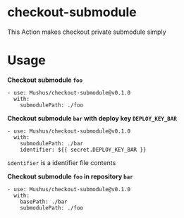 # checkout-submodule

This Action makes checkout private submodule simply

# Usage

**Checkout submodule `foo`**

```
- use: Mushus/checkout-submodule@v0.1.0
  with:
    submodulePath: ./foo
```

**Checkout submodule `bar` with deploy key `DEPLOY_KEY_BAR`**

```
- use: Mushus/checkout-submodule@v0.1.0
  with:
    submodulePath: ./bar
    identifier: ${{ secret.DEPLOY_KEY_BAR }}
```

`identifier` is a identifier file contents

**Checkout submodule `foo` in repository `bar`**

```
- use: Mushus/checkout-submodule@v0.1.0
  with:
    basePath: ./bar
    submodulePath: ./foo
```
